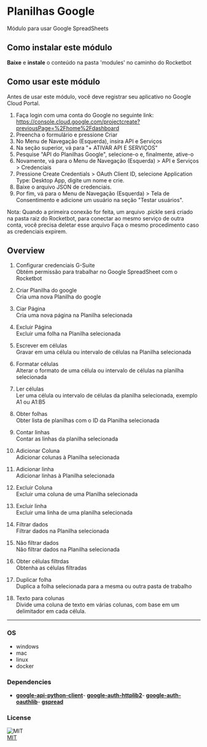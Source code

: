 



# Planilhas Google
  
Módulo para usar Google SpreadSheets  

## Como instalar este módulo
  
__Baixe__ e __instale__ o conteúdo na pasta 'modules' no caminho do Rocketbot  



## Como usar este módulo

Antes de usar este módulo, você deve registrar seu aplicativo no Google Cloud Portal.

1. Faça login com uma conta do Google no seguinte link: https://console.cloud.google.com/projectcreate?previousPage=%2Fhome%2Fdashboard
2. Preencha o formulário e pressione Criar
3. No Menu de Navegação (Esquerda), insira API e Serviços
4. Na seção superior, vá para "+ ATIVAR API E SERVIÇOS"
5. Pesquise "API do Planilhas Google", selecione-o e, finalmente, ative-o
6. Novamente, vá para o Menu de Navegação (Esquerda) > API e Serviços > Credenciais
7. Pressione Create Credentials > OAuth Client ID, selecione Application Type: Desktop App, digite um nome e crie.
8. Baixe o arquivo JSON de credenciais.
9. Por fim, vá para o Menu de Navegação (Esquerda) > Tela de Consentimento e adicione um usuário na seção "Testar usuários".

Nota: Quando a primeira conexão for feita, um arquivo .pickle será criado na pasta raiz do Rocketbot, para conectar ao mesmo serviço de outra conta, você precisa deletar
esse arquivo Faça o mesmo procedimento caso as credenciais expirem.


## Overview


1. Configurar credenciais G-Suite  
Obtém permissão para trabalhar no Google SpreadSheet com o Rocketbot

2. Criar Planilha do google  
Cria uma nova Planilha do google

3. Ciar Página  
Cria uma nova página na Planilha selecionada

4. Excluir Página  
Excluir uma folha na Planilha selecionada

5. Escrever em células  
Gravar em uma célula ou intervalo de células na Planilha selecionada

6. Formatar células  
Alterar o formato de uma célula ou intervalo de células na planilha selecionada

7. Ler células  
Ler uma célula ou intervalo de células da planilha selecionada, exemplo A1 ou A1:B5

8. Obter folhas  
Obter lista de planilhas com o ID da Planilha selecionada

9. Contar linhas  
Contar as linhas da planilha selecionada

10. Adicionar Coluna  
Adicionar colunas à Planilha selecionada

11. Adicionar linha  
Adicionar linhas à Planilha selecionada

12. Excluir Coluna  
Excluir uma coluna de uma Planilha selecionada

13. Excluir linha  
Excluir uma linha de uma planilha selecionada

14. Filtrar dados  
Filtrar dados na Planilha selecionada

15. Não filtrar dados  
Não filtrar dados na Planilha selecionada

16. Obter células filtrdas  
Obtenha as células filtradas

17. Duplicar folha  
Duplica a folha selecionada para a mesma ou outra pasta de trabalho

18. Texto para colunas  
Divide uma coluna de texto em várias colunas, com base em um delimitador em cada célula.  




----
### OS

- windows
- mac
- linux
- docker

### Dependencies
- [**google-api-python-client**](https://pypi.org/project/google-api-python-client/)- [**google-auth-httplib2**](https://pypi.org/project/google-auth-httplib2/)- [**google-auth-oauthlib**](https://pypi.org/project/google-auth-oauthlib/)- [**gspread**](https://pypi.org/project/gspread/)
### License
  
![MIT](https://camo.githubusercontent.com/107590fac8cbd65071396bb4d04040f76cde5bde/687474703a2f2f696d672e736869656c64732e696f2f3a6c6963656e73652d6d69742d626c75652e7376673f7374796c653d666c61742d737175617265)  
[MIT](http://opensource.org/licenses/mit-license.ph)